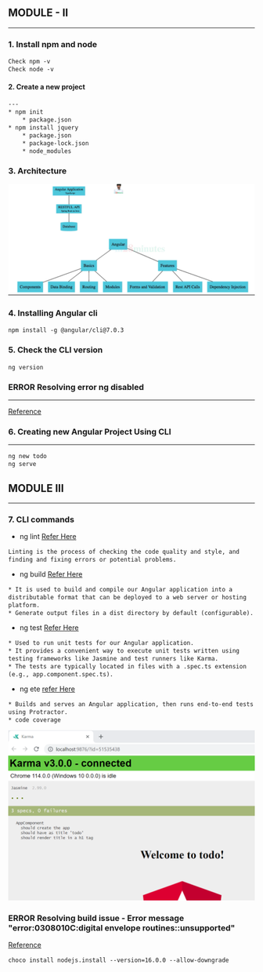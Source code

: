 ## __MODULE - II__
---

### 1. Install npm and node
```
Check npm -v
Check node -v
```

#### 2. __Create a new project__
    ---
    * npm init
        * package.json
    * npm install jquery
        * package.json
        * package-lock.json
        * node_modules
### 3. __Architecture__
![](../summary/images/2023-07-23-06-55-59.png)

### 4. Installing Angular cli
```
npm install -g @angular/cli@7.0.3
```
### 5. Check the CLI version
```
ng version
```

### __ERROR__ Resolving error ng disabled
----

[Reference](https://www.c-sharpcorner.com/article/how-to-fix-ps1-can-not-be-loaded-because-running-scripts-is-disabled-on-this-sys/)

### 6.  Creating new Angular Project Using CLI
----
```
ng new todo 
ng serve 
```

## __MODULE III__
---
### 7. CLI commands
* ng lint [Refer Here](https://angular.io/cli/lint)
```
Linting is the process of checking the code quality and style, and finding and fixing errors or potential problems.
 ```
* ng build [Refer Here](https://angular.io/cli/build)
```
* It is used to build and compile our Angular application into a distributable format that can be deployed to a web server or hosting platform.
* Generate output files in a dist directory by default (configurable).
```
* ng test [Refer Here](https://angular.io/cli/test)
```
* Used to run unit tests for our Angular application.
* It provides a convenient way to execute unit tests written using testing frameworks like Jasmine and test runners like Karma.
* The tests are typically located in files with a .spec.ts extension (e.g., app.component.spec.ts).
```
* ng ete [refer Here](https://angular.io/cli/e2e)
```
* Builds and serves an Angular application, then runs end-to-end tests using Protractor.
* code coverage 
```

![](../summary/images/2023-07-23-14-45-53.png)

 ### __ERROR__ Resolving build issue - Error message "error:0308010C:digital envelope routines::unsupported"

[Reference](https://stackoverflow.com/questions/69692842/error-message-error0308010cdigital-envelope-routinesunsupported)

```
choco install nodejs.install --version=16.0.0 --allow-downgrade
```



